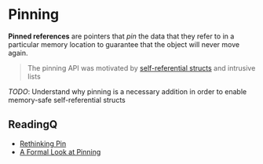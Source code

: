 # Pinning

**Pinned references** are pointers that *pin* the data that they refer to in a particular memory location to guarantee that the object will never move again. 

> The pinning API was motivated by [self-referential structs](https://boats.gitlab.io/blog/post/2018-01-25-async-i-self-referential-structs/) and intrusive lists

*TODO*: Understand why pinning is a necessary addition in order to enable memory-safe self-referential structs

## ReadingQ

* [Rethinking Pin](https://boats.gitlab.io/blog/post/rethinking-pin/)
* [A Formal Look at Pinning](https://www.ralfj.de/blog/2018/04/05/a-formal-look-at-pinning.html)